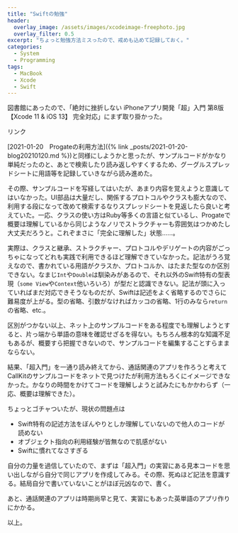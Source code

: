 ```yaml
---
title: "Swiftの勉強"
header:
  overlay_image: /assets/images/xcodeimage-freephoto.jpg
  overlay_filter: 0.5
excerpt: "ちょっと勉強方法ミスったので、戒めも込めて記録しておく。"
categories:
  - System
  - Programming
tags:
  - MacBook
  - Xcode
  - Swift
---
```


図書館にあったので、「絶対に挫折しない iPhoneアプリ開発「超」入門 第8版 【Xcode 11 & iOS 13】 完全対応」にまず取り掛かった。

<!-- START MoshimoAffiliateEasyLink -->
<script type="text/javascript" src="{{ '/assets/js/affiliate/zettainizasetsushinai.js' | relative_url }}"></script>
<div id="msmaflink-gt6FU">リンク</div>
<p></p>
<!-- MoshimoAffiliateEasyLink END -->

[2021-01-20　Progateの利用方法]({% link _posts/2021-01-20-blog20210120.md %})と同様にしようかと思ったが、サンプルコードがかなり単純だったのと、あとで検索したり読み返しやすくするため、グーグルスプレッドシートに用語等を記録していきながら読み進めた。

その際、サンプルコードを写経してはいたが、あまり内容を覚えようと意識してはいなかった。UI部品は大量だし、関係するプロトコルやクラスも膨大なので、利用する段になって改めて検索するなりスプレッドシートを見返したら良いと考えていた。一応、クラスの使い方はRuby等多くの言語と似ているし、Progateで概要は理解しているから同じようなノリでストラクチャーも雰囲気はつかめたし大丈夫だろうと。これぞまさに「完全に理解した」状態......。

実際は、クラスと継承、ストラクチャー、プロトコルやデリゲートの内容がごっちゃになってどれも実践で利用できるほど理解できていなかった。記法がうろ覚えなので、書かれている用語がクラスか、プロトコルか、はたまた型なのか区別できない。なまじ`Int`や`Double`は馴染みがあるので、それ以外のSwift特有の型表現（`some View`や`Context`他いろいろ）が型だと認識できない。記法が頭に入っていればまだ対応できそうなものだが、Swiftは記述をよく省略するのでさらに難易度が上がる。型の省略、引数がなければカッコの省略、1行のみなら`return`の省略、etc.。

区別がつかない以上、ネット上のサンプルコードをある程度でも理解しようとすると、片っ端から単語の意味を確認せざるを得ない。もちろん根本的な知識不足もあるが、概要すら把握できないので、サンプルコードを編集することすらままならない。

結果、「超入門」を一通り読み終えてから、通話関連のアプリを作ろうと考えてCallKitのサンプルコードをネットで見つけたが利用方法もろくにイメージできなかった。かなりの時間をかけてコードを理解しようと試みたにもかかわらず（一応、概要は理解できた）。

ちょっとゴチャついたが、現状の問題点は

- Swift特有の記述方法をぼんやりとしか理解していないので他人のコードが読めない
- オブジェクト指向の利用経験が皆無なので肌感がない
- Swiftに慣れてなさすぎる

自分の力量を過信していたので、まずは「超入門」の実習にある見本コードを思い出しながら自分で同じアプリを作成してみる。その際、死ぬほど記法を意識する。結局自分で書いていないことがほぼ元凶なので、書く。

あと、通話関連のアプリは時期尚早と見て、実習にもあった英単語のアプリ作りにかかる。

以上。
